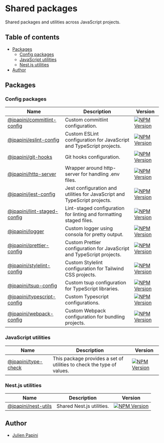# Shared packages <!-- omit in toc -->

Shared packages and utilities across JavaScript projects.

## Table of contents <!-- omit in toc -->

- [Packages](#packages)
    - [Config packages](#config-packages)
    - [JavaScript utilities](#javascript-utilities)
    - [Nest.js utilities](#nestjs-utilities)
- [Author](#author)

## Packages

### Config packages

| Name                                                                   | Description                                                              | Version                                                                                                                                   |
| ---------------------------------------------------------------------- | ------------------------------------------------------------------------ | ----------------------------------------------------------------------------------------------------------------------------------------- |
| [@jpapini/commitlint-config](./packages/commitlint-config/README.md)   | Custom commitlint configuration.                                         | [![NPM Version](https://img.shields.io/npm/v/%40jpapini%2Fcommitlint-config)](https://www.npmjs.com/package/@jpapini/commitlint-config)   |
| [@jpapini/eslint-config](./packages/eslint-config/README.md)           | Custom ESLint configuration for JavaScript and TypeScript projects.      | [![NPM Version](https://img.shields.io/npm/v/%40jpapini%2Feslint-config)](https://www.npmjs.com/package/@jpapini/eslint-config)           |
| [@jpapini/git-hooks](./packages/git-hooks/README.md)                   | Git hooks configuration.                                                 | [![NPM Version](https://img.shields.io/npm/v/%40jpapini%2Fgit-hooks)](https://www.npmjs.com/package/@jpapini/git-hooks)                   |
| [@jpapini/http-server](./packages/http-server/README.md)               | Wrapper around http-server for handling .env files.                      | [![NPM Version](https://img.shields.io/npm/v/%40jpapini%2Fhttp-server)](https://www.npmjs.com/package/@jpapini/http-server)               |
| [@jpapini/jest-config](./packages/jest-config/README.md)               | Jest configuration and utilities for JavaScript and TypeScript projects. | [![NPM Version](https://img.shields.io/npm/v/%40jpapini%2Fjest-config)](https://www.npmjs.com/package/@jpapini/jest-config)               |
| [@jpapini/lint-staged-config](./packages/lint-staged-config/README.md) | Lint-staged configuration for linting and formatting staged files.       | [![NPM Version](https://img.shields.io/npm/v/%40jpapini%2Flint-staged-config)](https://www.npmjs.com/package/@jpapini/lint-staged-config) |
| [@jpapini/logger](./packages/logger/README.md)                         | Custom logger using consola for pretty output.                           | [![NPM Version](https://img.shields.io/npm/v/%40jpapini%2Flogger)](https://www.npmjs.com/package/@jpapini/logger)                         |
| [@jpapini/prettier-config](./packages/prettier-config/README.md)       | Custom Prettier configuration for JavaScript and TypeScript projects.    | [![NPM Version](https://img.shields.io/npm/v/%40jpapini%2Fprettier-config)](https://www.npmjs.com/package/@jpapini/prettier-config)       |
| [@jpapini/stylelint-config](./packages/stylelint-config/README.md)     | Custom Stylelint configuration for Tailwind CSS projects.                | [![NPM Version](https://img.shields.io/npm/v/%40jpapini%2Fstylelint-config)](https://www.npmjs.com/package/@jpapini/stylelint-config)     |
| [@jpapini/tsup-config](./packages/tsup-config/README.md)               | Custom tsup configuration for TypeScript libraries.                      | [![NPM Version](https://img.shields.io/npm/v/%40jpapini%2Ftsup-config)](https://www.npmjs.com/package/@jpapini/tsup-config)               |
| [@jpapini/typescript-config](./packages/typescript-config/README.md)   | Custom Typescript configurations.                                        | [![NPM Version](https://img.shields.io/npm/v/%40jpapini%2Ftypescript-config)](https://www.npmjs.com/package/@jpapini/typescript-config)   |
| [@jpapini/webpack-config](./packages/webpack-config/README.md)         | Custom Webpack configuration for bundling projects.                      | [![NPM Version](https://img.shields.io/npm/v/%40jpapini%2Fwebpack-config)](https://www.npmjs.com/package/@jpapini/webpack-config)         |

### JavaScript utilities

| Name                                                   | Description                                                           | Version                                                                                                                   |
| ------------------------------------------------------ | --------------------------------------------------------------------- | ------------------------------------------------------------------------------------------------------------------------- |
| [@jpapini/type-check](./packages/type-check/README.md) | This package provides a set of utilities to check the type of values. | [![NPM Version](https://img.shields.io/npm/v/%40jpapini%2Ftype-check)](https://www.npmjs.com/package/@jpapini/type-check) |

### Nest.js utilities

| Name                                                   | Description               | Version                                                                                                                   |
| ------------------------------------------------------ | ------------------------- | ------------------------------------------------------------------------------------------------------------------------- |
| [@jpapini/nest-utils](./packages/nest-utils/README.md) | Shared Nest.js utilities. | [![NPM Version](https://img.shields.io/npm/v/%40jpapini%2Fnest-utils)](https://www.npmjs.com/package/@jpapini/nest-utils) |

## Author

- [Julien Papini](mailto:julien.papini@gmail.com)
